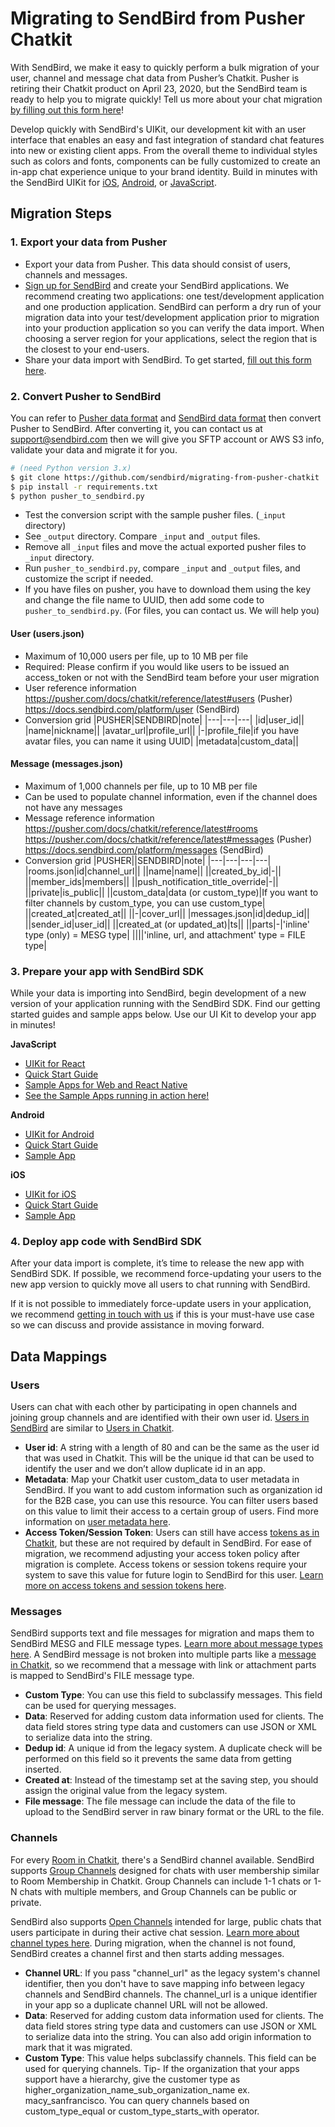 # Migrating to SendBird from Pusher Chatkit

With SendBird, we make it easy to quickly perform a bulk migration of your user, channel and message chat data from Pusher’s Chatkit. Pusher is retiring their Chatkit product on April 23, 2020, but the SendBird team is ready to help you to migrate quickly! Tell us more about your chat migration [by filling out this form here](https://get.sendbird.com/pusher-migration.html)!

Develop quickly with SendBird's UIKit, our development kit with an user interface that enables an easy and fast integration of standard chat features into new or existing client apps. From the overall theme to individual styles such as colors and fonts, components can be fully customized to create an in-app chat experience unique to your brand identity.
Build in minutes with the SendBird UIKit for [iOS](https://docs.sendbird.com/ios/ui_kit_getting_started), [Android](https://docs.sendbird.com/android/ui_kit_getting_started), or [JavaScript](https://docs.sendbird.com/javascript/ui_kit_getting_started).

## Migration Steps

### 1. Export your data from Pusher

- Export your data from Pusher. This data should consist of users, channels and messages.
- [Sign up for SendBird](https://dashboard.sendbird.com/auth/signup) and create your SendBird applications.
  We recommend creating two applications: one test/development application and one production application. SendBird can perform a dry run of your migration data into your test/development application prior to migration into your production application so you can verify the data import. When choosing a server region for your applications, select the region that is the closest to your end-users.
- Share your data import with SendBird. To get started, [fill out this form here](https://get.sendbird.com/pusher-migration.html).

### 2. Convert Pusher to SendBird

You can refer to [Pusher data format](https://github.com/sendbird/migrating-from-pusher-chatkit/example-chatkit-data-export) and [SendBird data format](https://github.com/sendbird/example-sendbird-data-json) then convert Pusher to SendBird. After converting it, you can contact us at support@sendbird.com then we will give you SFTP account or AWS S3 info, validate your data and migrate it for you.

```bash
# (need Python version 3.x)
$ git clone https://github.com/sendbird/migrating-from-pusher-chatkit
$ pip install -r requirements.txt
$ python pusher_to_sendbird.py
```

- Test the conversion script with the sample pusher files. (`_input` directory)
- See `_output` directory. Compare `_input` and `_output` files.
- Remove all `_input` files and move the actual exported pusher files to `_input` directory.
- Run `pusher_to_sendbird.py`, compare `_input` and `_output` files, and customize the script if needed.
- If you have files on pusher, you have to download them using the key and change the file name to UUID, then add some code to `pusher_to_sendbird.py`. (For files, you can contact us. We will help you)

#### User (users.json)

- Maximum of 10,000 users per file, up to 10 MB per file
- Required: Please confirm if you would like users to be issued an access_token or not with the SendBird team before your user migration
- User reference information  
  https://pusher.com/docs/chatkit/reference/latest#users (Pusher)  
  https://docs.sendbird.com/platform/user (SendBird)
- Conversion grid
  |PUSHER|SENDBIRD|note|
  |---|---|---|
  |id|user_id||
  |name|nickname||
  |avatar_url|profile_url||
  |-|profile_file|if you have avatar files, you can name it using UUID|
  |metadata|custom_data||

#### Message (messages.json)

- Maximum of 1,000 channels per file, up to 10 MB per file
- Can be used to populate channel information, even if the channel does not have any messages
- Message reference information  
  https://pusher.com/docs/chatkit/reference/latest#rooms  
  https://pusher.com/docs/chatkit/reference/latest#messages (Pusher)  
  https://docs.sendbird.com/platform/messages (SendBird)
- Conversion grid
  |PUSHER||SENDBIRD|note|
  |---|---|---|---|
  |rooms.json|id|channel_url||
  ||name|name||
  ||created_by_id|-||
  ||member_ids|members||
  ||push_notification_title_override|-||
  ||private|is_public||
  ||custom_data|data (or custom_type)|If you want to filter channels by custom_type, you can use custom_type|
  ||created_at|created_at||
  ||-|cover_url||
  |messages.json|id|dedup_id||
  ||sender_id|user_id||
  ||created_at (or updated_at)|ts||
  ||parts|-|'inline' type (only) = MESG type|
  ||||'inline, url, and attachment' type = FILE type|

### 3. Prepare your app with SendBird SDK

While your data is importing into SendBird, begin development of a new version of your application running with the SendBird SDK. Find our getting started guides and sample apps below. Use our UI Kit to develop your app in minutes!

**JavaScript**

- [UIKit for React](https://docs.sendbird.com/javascript/ui_kit_getting_started)
- [Quick Start Guide](https://docs.sendbird.com/javascript)
- [Sample Apps for Web and React Native](https://github.com/sendbird/sendbird-javascript)
- [See the Sample Apps running in action here!](http://sample.sendbird.com)

**Android**

- [UIKit for Android](https://docs.sendbird.com/android/ui_kit_getting_started#2_uikit_for_android)
- [Quick Start Guide](https://docs.sendbird.com/android)
- [Sample App](https://github.com/sendbird/sendbird-android)

**iOS**

- [UIKit for iOS](https://docs.sendbird.com/ios/ui_kit_getting_started#2_uikit_for_ios)
- [Quick Start Guide](https://docs.sendbird.com/ios)
- [Sample App](https://github.com/sendbird/SendBird-iOS)

### 4. Deploy app code with SendBird SDK

After your data import is complete, it’s time to release the new app with SendBird SDK. If possible, we recommend force-updating your users to the new app version to quickly move all users to chat running with SendBird.

If it is not possible to immediately force-update users in your application, we recommend [getting in touch with us](support@sendbird.com) if this is your must-have use case so we can discuss and provide assistance in moving forward.

## Data Mappings

### Users

Users can chat with each other by participating in open channels and joining group channels and are identified with their own user id. [Users in SendBird](https://docs.sendbird.com/platform/user) are similar to [Users in Chatkit](https://pusher.com/docs/chatkit/reference/latest#users).

- **User id**: A string with a length of 80 and can be the same as the user id that was used in Chatkit. This will be the unique id that can be used to identify the user and we don’t allow duplicate id in an app.
- **Metadata**: Map your Chatkit user custom_data to user metadata in SendBird. If you want to add custom information such as organization id for the B2B case, you can use this resource. You can filter users based on this value to limit their access to a certain group of users. Find more information on [user metadata here](https://docs.sendbird.com/platform/user_metadata).
- **Access Token/Session Token**: Users can still have access [tokens as in Chatkit](https://pusher.com/docs/chatkit/authentication), but these are not required by default in SendBird. For ease of migration, we recommend adjusting your access token policy after migration is complete. Access tokens or session tokens require your system to save this value for future login to SendBird for this user. [Learn more on access tokens and session tokens here](https://docs.sendbird.com/platform/user#3_create_a_user_4_access_token_vs_session_token).

### Messages

SendBird supports text and file messages for migration and maps them to SendBird MESG and FILE message types.
[Learn more about message types here](https://docs.sendbird.com/platform/messages). A SendBird message is not broken into multiple parts like a [message in Chatkit](https://pusher.com/docs/chatkit/reference/latest#messages), so we recommend that a message with link or attachment parts is mapped to SendBird's FILE message type.

- **Custom Type**: You can use this field to subclassify messages. This field can be used for querying messages.
- **Data**: Reserved for adding custom data information used for clients. The data field stores string type data and customers can use JSON or XML to serialize data into the string.
- **Dedup id**: A unique id from the legacy system. A duplicate check will be performed on this field so it prevents the same data from getting inserted.
- **Created at**: Instead of the timestamp set at the saving step, you should assign the original value from the legacy system.
- **File message**: The file message can include the data of the file to upload to the SendBird server in raw binary format or the URL to the file.

### Channels

For every [Room in Chatkit](https://pusher.com/docs/chatkit/reference/javascript#rooms), there's a SendBird channel available. SendBird supports [Group Channels](https://docs.sendbird.com/platform/group_channel#3_create_a_channel) designed for chats with user membership similar to Room Membership in Chatkit. Group Channels can include 1-1 chats or 1-N chats with multiple members, and Group Channels can be public or private.

SendBird also supports [Open Channels](https://docs.sendbird.com/platform/open_channel) intended for large, public chats that users participate in during their active chat session. [Learn more about channel types here](https://docs.sendbird.com/platform/channel_type#2_channel_types).
During migration, when the channel is not found, SendBird creates a channel first and then starts adding messages.

- **Channel URL**: If you pass "channel_url" as the legacy system's channel identifier, then you don't have to save mapping info between legacy channels and SendBird channels. The channel_url is a unique identifier in your app so a duplicate channel URL will not be allowed.
- **Data**: Reserved for adding custom data information used for clients. The data field stores string type data and customers can use JSON or XML to serialize data into the string. You can also add origin information to mark that it was migrated.
- **Custom Type**: This value helps subclassify channels. This field can be used for querying channels. Tip- If the organization that your apps support have a hierarchy, give the customer type as higher_organization_name_sub_organization_name ex. macy_sanfrancisco. You can query channels based on custom_type_equal or custom_type_starts_with operator.
